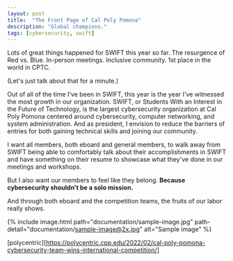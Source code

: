 ```yaml
---
layout: post
title: 	"The Front Page of Cal Poly Pomona"
description: "Global champions."
tags: [cybersecurity, swift]
---
```


Lots of great things happened for SWIFT this year so far. The resurgence of Red vs. Blue. In-person meetings. Inclusive community. 1st place in the world in CPTC.

(Let's just talk about that for a minute.)

Out of all of the time I've been in SWIFT, this year is the year I've witnessed the most growth in our organization. SWIFT, or Students With an Interest in the Future of Technology, is the largest cybersecurity organization at Cal Poly Pomona centered around cybersecurity, computer networking, and system administration. And as president, I envision to reduce the barriers of entries for both gaining technical skills and joining our community.

I want all members, both eboard and general members, to walk away from SWIFT being able to comfortably talk about their accomplishments in SWIFT and have something on their resume to showcase what they've done in our meetings and workshops.

But I also want our members to feel like they belong. **Because cybersecurity shouldn't be a solo mission.**

And through both eboard and the competition teams, the fruits of our labor really shows.



{% include image.html path="documentation/sample-image.jpg" path-detail="documentation/sample-image@2x.jpg" alt="Sample image" %}



[polycentric][https://polycentric.cpp.edu/2022/02/cal-poly-pomona-cybersecurity-team-wins-international-competition/]
